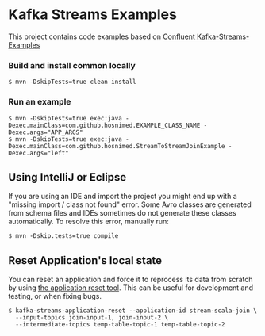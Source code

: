 # Kafka Streams Examples

This project contains code examples based on [Confluent Kafka-Streams-Examples](https://github.com/confluentinc/kafka-streams-examples)
### Build and install common locally
```shell
$ mvn -DskipTests=true clean install
```

### Run an example
```shell 
$ mvn -DskipTests=true exec:java -Dexec.mainClass=com.github.hosnimed.EXAMPLE_CLASS_NAME -Dexec.args="APP_ARGS"
$ mvn -DskipTests=true exec:java -Dexec.mainClass=com.github.hosnimed.StreamToStreamJoinExample -Dexec.args="left"
```

## Using IntelliJ or Eclipse

If you are using an IDE and import the project you might end up with a "missing import / class not found" error.
Some Avro classes are generated from schema files and IDEs sometimes do not generate these classes automatically.
To resolve this error, manually run:

```shell
$ mvn -Dskip.tests=true compile
```

## Reset Application's local state
You can reset an application and force it to reprocess its data from scratch by using [the application reset tool](https://docs.confluent.io/current/streams/developer-guide/app-reset-tool.html#streams-developer-guide-app-reset). 
This can be useful for development and testing, or when fixing bugs.

```shell
$ kafka-streams-application-reset --application-id stream-scala-join \
  --input-topics join-input-1, join-input-2 \
  --intermediate-topics temp-table-topic-1 temp-table-topic-2
```